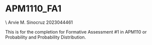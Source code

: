# APM1110_FA1
\ Arvie M. Sinocruz
2023044461

This is for the completion for Formative Assessment #1 in APM110 or Probability and Probability Distribution.
